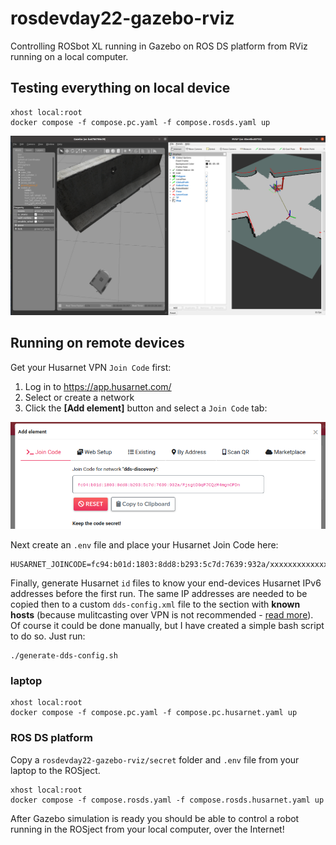 # rosdevday22-gazebo-rviz

Controlling ROSbot XL running in Gazebo on ROS DS platform from RViz running on a local computer.

## Testing everything on local device

```
xhost local:root
docker compose -f compose.pc.yaml -f compose.rosds.yaml up
```

![Gazebo and RViz running on the same host](.docs/rviz_gazebo.png)

## Running on remote devices

Get your Husarnet VPN `Join Code` first:

1. Log in to https://app.husarnet.com/
2. Select or create a network
3. Click the **[Add element]** button and select a `Join Code` tab:

![Husarnet Join Code](.docs/join-code.png)

Next create an `.env` file and place your Husarnet Join Code here:

```
HUSARNET_JOINCODE=fc94:b01d:1803:8dd8:b293:5c7d:7639:932a/xxxxxxxxxxxxxxxxxxxxxx
```

Finally, generate Husarnet `id` files to know your end-devices Husarnet IPv6 addresses before the first run. The same IP addresses are needed to be copied then to a custom `dds-config.xml` file to the section with **known hosts** (because mulitcasting over VPN is not recommended - [read more](https://husarnet.com/blog/ros2-dds-discovery-server/#using-multicasting-based-dds-simple-discovery)). Of course it could be done manually, but I have created a simple bash script to do so. Just run:

```
./generate-dds-config.sh
```

### laptop

```
xhost local:root
docker compose -f compose.pc.yaml -f compose.pc.husarnet.yaml up
```

### ROS DS platform

Copy a `rosdevday22-gazebo-rviz/secret` folder and `.env` file from your laptop to the ROSject.

```
xhost local:root
docker compose -f compose.rosds.yaml -f compose.rosds.husarnet.yaml up
```

After Gazebo simulation is ready you should be able to control a robot running in the ROSject from your local computer, over the Internet!